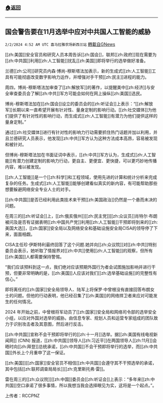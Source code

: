 ###  [:house:返回](README.md)
---


## 国会警告要在11月选举中应对中共国人工智能的威胁
`2/2/2024 4:52 AM UTC 喜马拉雅农场新西兰站` [轉載自GNews](https://gnews.org/articles/2275495)

[[zh:美国]]安全官员和研究人员本周告诉[[zh:国会]]，联邦[[zh:政府]]现在需要为[[zh:中共国]]利用[[zh:人工智能]]扰乱[[zh:美国]]即将举行的选举做好准备。

兰德[[zh:公司]]研究员内森·博尚\-穆斯塔法加表示，新的生成式[[zh:人工智能]]工具有可能彻底改变数字影响力运作，并增强对手干预[[zh:民主]]进程的能力。

周四，博尚\-穆斯塔法加审查了[[zh:解放军]]的著作，以提醒美中[[zh:经济]]与安全审查委员会了解[[zh:中共]]军方可能会如何在网上操纵[[zh:美国]]选民。

博尚\-穆斯塔法加在[[zh:国会]]设立的委员会的[[zh:听证会]]上表示：“[[zh:解放军]]长期以来一直希望开展有针对性、量身定制的影响行动。[[zh:社交媒体]]为他们提供了有针对性的影响行动，而生成式[[zh:人工智能]]有潜力为他们提供这样的量身定制。”

通过[[zh:社交媒体]]进行有针对性的影响力行动需要抓住热门话题并加以利用，并且兰德研究人员表示，他发现[[zh:中共]]军方认为这种方法成本高昂，容易被发现和被针对。

但博尚\-穆斯塔法加在书面证词中表示，[[zh:中共]]军方认为，生成式[[zh:人工智能]]有潜力创建定制的影响力行动，更自主、更便宜、更快捷，可以更巧妙地传播内容，难以被发现。

[[zh:人工智能]]是一个[[zh:科学]]和工程领域，使用先进的计算和统计分析来完成复杂的任务。生成式[[zh:人工智能]]能够创建看似真实的新内容，有可能帮助那些想要躲避网络安全专业人士的对手。

[[zh:中共国]]是否已经利用此类技术来干预[[zh:美国政治]]仍然是一个悬而未决的问题。

在周三的[[zh:听证会]]上，[[zh:俄亥俄州]][[zh:民主党]][[zh:众议员]]肖特尔·布朗被问及是否有证据表明[[zh:中国共产党]]利用[[zh:人工智能]]干预即将到来的[[zh:美国大选]]，[[zh:国家]]安全局以及网络安全和基础设施安全局CISA的领导停了下来，面面相觑。

CISA主任珍·伊斯特利最终回答了这个问题.她并向[[zh:众议院]]对[[zh:中共]]特别委员会表示，她听取了情报界对[[zh:中共]]使用[[zh:人工智能]]的观察，但所有[[zh:美国]]人都需要保持警惕。

“我们应该预料到这一点，我们绝对应该预期外国行为者会试图施加影响并进行干预，但要非常明确的是，[[zh:美国]]人应该对我们[[zh:选举基础设施]]的完整性有信心。”

即将离任的[[zh:国家]]安全局领导人、陆军上将保罗·中曾根没有直接回答布朗女士的问题。但他的行动表明，他已经召集了[[zh:美国]]的网络捍卫者来应对可能发生的任何情况。

2024 年开始之前，中曾根将军动员了[[zh:国家]]安全局和网络司令部的选举安全小组，以应对外国对选举的威胁。由信息专家、规划人员和运营专家组成的团队致力于识别攻击者及其意图，然后进行反击。  

[[zh:中共国]]宣称不会干预即将举行的[[zh:十一月]]选举。据[[zh:美国有线电视新闻网]] (CNN) 报道，[[zh:中共国]]领导人[[zh:习近平]]在两国领导人[[zh:11月]]会晤时向[[zh:拜登]]总统承诺，[[zh:中共国]]不会干预即将举行的选举，而[[zh:中共国]]外长上个月重申了这一保证。

[[zh:美国]][[zh:国家]]安全官员不相信[[zh:中共国]]会遵守其不干预选举的承诺，其中包括[[zh:联邦调查局局长]][[zh:克里斯托弗·雷]]。

雷在周三的[[zh:众议院]][[zh:中国]]委员会[[zh:听证会]]上表示：“多年来[[zh:中共国]]空口承诺了很多事情，所以我想当我会选择眼见为实，这将是一个起点。”。

上传者：RCCPNZ
